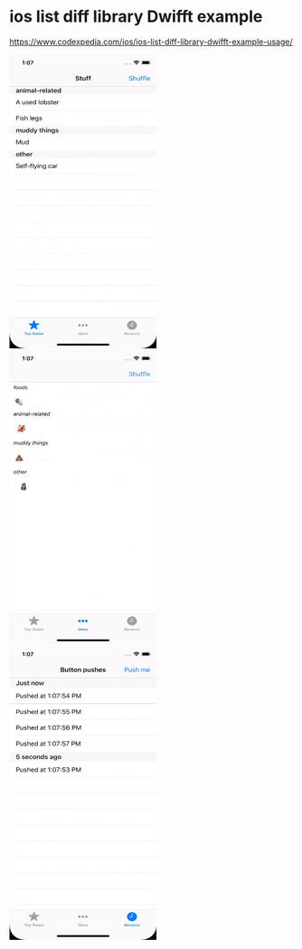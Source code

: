 # ios list diff library Dwifft example

https://www.codexpedia.com/ios/ios-list-diff-library-dwifft-example-usage/

<img src="https://github.com/codexpedia/ios_list_update_lib_dwifft_example/blob/master/captures/demo1.gif" width="260" height="520"/> 
<img src="https://github.com/codexpedia/ios_list_update_lib_dwifft_example/blob/master/captures/demo2.gif" width="260" height="520"/>
<img src="https://github.com/codexpedia/ios_list_update_lib_dwifft_example/blob/master/captures/demo3.gif" width="260" height="520"/>

